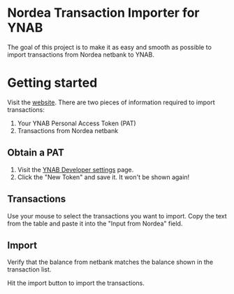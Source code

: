 # Nordea Transaction Importer for YNAB

The goal of this project is to make it as easy and smooth as possible to import transactions from Nordea netbank to YNAB.

# Getting started

Visit the [website](https://ynab-importer-eight.vercel.app/). There are two pieces of information required to import transactions:

1. Your YNAB Personal Access Token (PAT)
2. Transactions from Nordea netbank

## Obtain a PAT

1. Visit the [YNAB Developer settings](https://app.youneedabudget.com/settings/developer) page.
2. Click the "New Token" and save it. It won't be shown again!

## Transactions

Use your mouse to select the transactions you want to import. Copy the text from the table and paste it into the "Input from Nordea" field.

## Import

Verify that the balance from netbank matches the balance shown in the transaction list.

Hit the import button to import the transactions.

